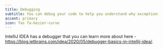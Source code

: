 ```yaml
---
title: Debugging
subtitle: You can debug your code to help you understand why exceptions are occurring and to better under how the data is flowing through your project. 
accent: primary
icon: fas fa-bezier-curve
---
```


IntelliJ IDEA has a debugger that you can learn more about here - https://blog.jetbrains.com/idea/2020/05/debugger-basics-in-intellij-idea/. 